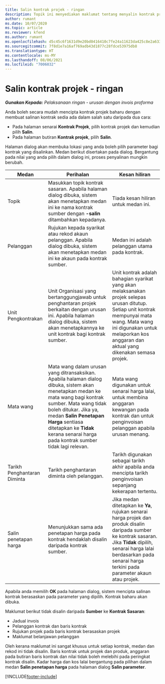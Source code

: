 ```yaml
---
title: Salin kontrak projek - ringan
description: Topik ini menyediakan maklumat tentang menyalin kontrak projek dalam Project Operations.
author: rumant
ms.date: 10/07/2020
ms.topic: article
ms.reviewer: kfend
ms.author: rumant
ms.openlocfilehash: d5c45c6f1631d9e20bd0416410c7fe24a11623da425c8e2a633b085fbfabdd79
ms.sourcegitcommit: 7f8d1e7a16af769adb43d1877c28fdce53975db8
ms.translationtype: HT
ms.contentlocale: ms-MY
ms.lasthandoff: 08/06/2021
ms.locfileid: "7006032"
---
```

# <a name="copy-project-contracts---lite"></a>Salin kontrak projek - ringan

_**Gunakan Kepada:** Pelaksanaan ringan - urusan dengan invois proforma_

Anda boleh secara mudah mencipta kontrak projek baharu dengan membuat salinan kontrak sedia ada dalam salah satu daripada dua cara: 

  - Pada halaman senarai **Kontrak Projek**, pilih kontrak projek dan kemudian pilih **Salin**.
  - Pada halaman butiran **Kontrak projek**, pilih **Salin**.

Halaman dialog akan membuka lokasi yang anda boleh pilih parameter bagi kontrak yang disalinkan. Medan berikut disertakan pada dialog. Bergantung pada nilai yang anda pilih dalam dialog ini, proses penyalinan mungkin berubah.

| **Medan** | **Perihalan** | **Kesan hiliran** |
| --- | --- | --- |
| Topik | Masukkan topik kontrak sasaran. Apabila halaman dialog dibuka, sistem akan menetapkan medan ini ke nama kontrak sumber dengan **-salin** ditambahkan kepadanya. | Tiada kesan hiliran untuk medan ini. |
| Pelanggan | Rujukan kepada syarikat atau rekod akaun pelanggan. Apabila dialog dibuka, sistem akan menetapkan medan ini ke akaun pada kontrak sumber. | Medan ini adalah pelanggan utama pada kontrak. |
| Unit Pengkontrakan | Unit Organisasi yang bertanggungjawab untuk penghantaran projek berkaitan dengan urusan ini. Apabila halaman dialog dibuka, sistem akan menetapkannya ke unit kontrak bagi kontrak sumber. | Unit kontrak adalah bahagian syarikat yang akan melaksanakan projek selepas urusan ditutup. Setiap unit kontrak mempunyai mata wang. Mata wang ini digunakan untuk melaporkan kos anggaran dan aktual yang dikenakan semasa projek. |
| Mata wang | Mata wang dalam urusan yang ditransaksikan. Apabila halaman dialog dibuka, sistem akan menetapkan medan ke mata wang bagi kontrak sumber. Mata wang tidak boleh ditukar. Jika ya, medan **Salin Penetapan Harga** sentiasa ditetapkan ke **Tidak** kerana senarai harga pada kontrak sumber tidak lagi relevan. | Mata wang digunakan untuk senarai harga lalai, untuk membina anggaran kewangan pada kontrak dan untuk penginvoisan pelanggan apabila urusan menang. |
| Tarikh Penghantaran Diminta | Tarikh penghantaran diminta oleh pelanggan. | Tarikh digunakan sebagai tarikh akhir apabila anda mencipta tarikh penginvoisan sepanjang kekerapan tertentu. |
| Salin penetapan harga | Menunjukkan sama ada penetapan harga pada kontrak hendaklah disalin daripada kontrak sumber. | Jika medan ditetapkan ke **Ya**, rujukan senarai harga projek dan produk disalin daripada sumber ke kontrak sasaran. Jika **Tidak** dipilih, senarai harga lalai berdasarkan pada senarai harga terkini pada parameter akaun atau projek. |

Apabila anda memilih **OK** pada halaman dialog, sistem mencipta salinan kontrak berasaskan pada parameter yang dipilih. Kontrak baharu akan dibuka.

Maklumat berikut tidak disalin daripada **Sumber** ke **Kontrak Sasaran**:

  - Jadual invois
  - Pelanggan kontrak dan baris kontrak
  - Rujukan projek pada baris kontrak berasaskan projek
  - Maklumat belanjawan pelanggan

Oleh kerana maklumat ini sangat khusus untuk setiap kontrak, medan dan rekod ini tidak disalin. Baris kontrak untuk projek dan produk, anggaran pada butiran baris kontrak dan nilai tidak boleh melebihi pada peringkat kontrak disalin. Kadar harga dan kos lalai bergantung pada pilihan dalam medan **Salin penetapan harga** pada halaman dialog **Salin parameter**.


[!INCLUDE[footer-include](../../includes/footer-banner.md)]